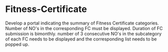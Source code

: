 # Fitness-Certificate
Develop a portal indicating the summary of Fitness Certificate categories. Number of NO's in the corresponding FC must be displayed. Duration of FC submission is bimonthly. number of 3 consecutive NO's in the subcategory of each FC needs to be displayed and the corresponding list needs to be popped up.
